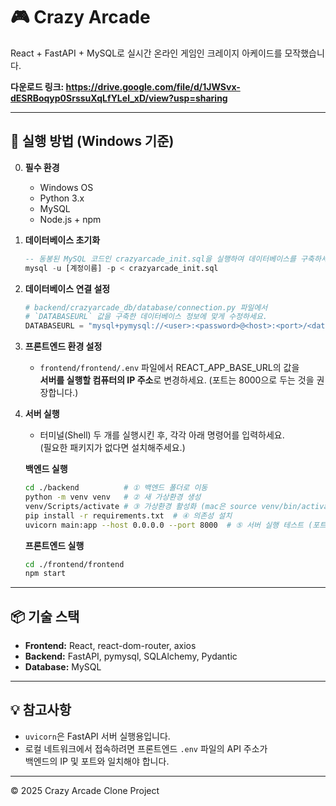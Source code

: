 # 🎮 Crazy Arcade

React + FastAPI + MySQL로 실시간 온라인 게임인 크레이지 아케이드를 모작했습니다.

**다운로드 링크: https://drive.google.com/file/d/1JWSvx-dESRBoqyp0SrssuXqLfYLel_xD/view?usp=sharing**

---

## 🚀 실행 방법 (Windows 기준)

0. **필수 환경**
   - Windows OS
   - Python 3.x
   - MySQL
   - Node.js + npm

1. **데이터베이스 초기화**
   ```sql
   -- 동봉된 MySQL 코드인 crazyarcade_init.sql을 실행하여 데이터베이스를 구축하세요.
   mysql -u [계정이름] -p < crazyarcade_init.sql
   ```

2. **데이터베이스 연결 설정**
   ```python
   # backend/crazyarcade_db/database/connection.py 파일에서  
   # `DATABASEURL` 값을 구축한 데이터베이스 정보에 맞게 수정하세요.
   DATABASEURL = "mysql+pymysql://<user>:<password>@<host>:<port>/<database>"
   ```

3. **프론트엔드 환경 설정**
   - `frontend/frontend/.env` 파일에서 REACT_APP_BASE_URL의 값을  
     **서버를 실행할 컴퓨터의 IP 주소**로 변경하세요. (포트는 8000으로 두는 것을 권장합니다.)

4. **서버 실행**
   - 터미널(Shell) 두 개를 실행시킨 후, 각각 아래 명령어를 입력하세요.  
     (필요한 패키지가 없다면 설치해주세요.)

   **백엔드 실행**
   ```bash
   cd ./backend          # ① 백엔드 폴더로 이동
   python -m venv venv   # ② 새 가상환경 생성
   venv/Scripts/activate # ③ 가상환경 활성화 (mac은 source venv/bin/activate)
   pip install -r requirements.txt  # ④ 의존성 설치
   uvicorn main:app --host 0.0.0.0 --port 8000  # ⑤ 서버 실행 테스트 (포트를 바꿨다면 포트를 수정해주세요)
   ```

   **프론트엔드 실행**
   ```bash
   cd ./frontend/frontend
   npm start
   ```

---

## 📦 기술 스택

- **Frontend:** React, react-dom-router, axios
- **Backend:** FastAPI, pymysql, SQLAlchemy, Pydantic
- **Database:** MySQL  

---

## 💡 참고사항

- `uvicorn`은 FastAPI 서버 실행용입니다.  
- 로컬 네트워크에서 접속하려면 프론트엔드 `.env` 파일의 API 주소가  
  백엔드의 IP 및 포트와 일치해야 합니다.

---

© 2025 Crazy Arcade Clone Project
